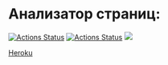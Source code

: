 # Анализатор страниц:
[![Actions Status](https://github.com/sergye/java-project-lvl4/workflows/hexlet-check/badge.svg)](https://github.com/sergye/java-project-lvl4/actions)
[![Actions Status](https://github.com/sergye/java-project-lvl4/actions/workflows/ci-gradle.yml/badge.svg)](https://github.com/sergye/java-project-lvl4/actions)
<a href="https://codeclimate.com/github/sergye/java-project-lvl4/maintainability"><img src="https://api.codeclimate.com/v1/badges/fcc46a022fff0fd452c3/maintainability" /></a>

[Heroku](https://intense-springs-51417.herokuapp.com/)